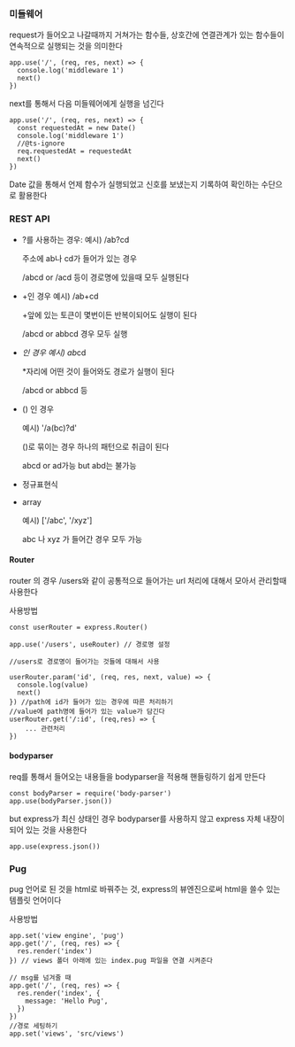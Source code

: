 ### 미들웨어

request가 들어오고 나갈때까지 거쳐가는 함수들, 상호간에 연결관계가 있는 함수들이 연속적으로 실행되는 것을 의미한다

```
app.use('/', (req, res, next) => {
  console.log('middleware 1')
  next()
})
```

next를 통해서 다음 미들웨어에게 실행을 넘긴다

```
app.use('/', (req, res, next) => {
  const requestedAt = new Date()
  console.log('middleware 1')
  //@ts-ignore
  req.requestedAt = requestedAt
  next()
})
```

Date 값을 통해서 언제 함수가 실행되었고 신호를 보냈는지 기록하여 확인하는 수단으로 활용한다

### REST API

- ?를 사용하는 경우:
  예시) /ab?cd

  주소에 ab나 cd가 들어가 있는 경우

  /abcd or /acd 등이 경로명에 있을때 모두 실행된다

- +인 경우
  예시) /ab+cd

  +앞에 있는 토큰이 몇번이든 반복이되어도 실행이 된다

  /abcd or abbcd 경우 모두 실행

- *인 경우
  예시) ab*cd

  \*자리에 어떤 것이 들어와도 경로가 실행이 된다

  /abcd or abbcd 등

- () 인 경우

  예시) '/a(bc)?d'

  ()로 묶이는 경우 하나의 패턴으로 취급이 된다

  abcd or ad가능 but abd는 불가능

- 정규표현식

- array

  예시) ['/abc', '/xyz']

  abc 나 xyz 가 들어간 경우 모두 가능

#### Router

router 의 경우 /users와 같이 공통적으로 들어가는 url 처리에 대해서 모아서 관리할때 사용한다

사용방법

```
const userRouter = express.Router()

app.use('/users', useRouter) // 경로명 설정

//users로 경로명이 들어가는 것들에 대해서 사용

userRouter.param('id', (req, res, next, value) => {
  console.log(value)
  next()
}) //path에 id가 들어가 있는 경우에 따른 처리하기
//value에 path명에 들어가 있는 value가 담긴다
userRouter.get('/:id', (req,res) => {
    ... 관련처리
})

```

#### bodyparser

req를 통해서 들어오는 내용들을 bodyparser을 적용해 핸들링하기 쉽게 만든다

```
const bodyParser = require('body-parser')
app.use(bodyParser.json())
```

but express가 최신 상태인 경우 bodyparser를 사용하지 않고 express 자체 내장이 되어 있는 것을 사용한다

```
app.use(express.json())
```

### Pug

pug 언어로 된 것을 html로 바꿔주는 것,
express의 뷰엔진으로써 html을 쓸수 있는 템플릿 언어이다

사용방법

```
app.set('view engine', 'pug')
app.get('/', (req, res) => {
  res.render('index')
}) // views 폴더 아래에 있는 index.pug 파일을 연결 시켜준다

// msg를 넘겨줄 때
app.get('/', (req, res) => {
  res.render('index', {
    message: 'Hello Pug',
  })
})
//경로 세팅하기
app.set('views', 'src/views')
```
